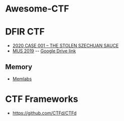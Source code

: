# Awesome-CTF
# DFIR CTF
* [2020 CASE 001 – THE STOLEN SZECHUAN SAUCE](https://dfirmadness.com/the-stolen-szechuan-sauce/)
* [MUS 2019](https://www.hecfblog.com/2019/04/daily-blog-657-mus2019-dfir-ctf-open-to.html) -- [Google Drive link](https://drive.google.com/drive/u/0/mobile/folders/1E0lELj9NouMwSMGZCI7lXWRqYE2uQCpW?usp=sharing)

## Memory
* [Memlabs](https://github.com/stuxnet999/MemLabs)
# CTF Frameworks
* https://github.com/CTFd/CTFd
